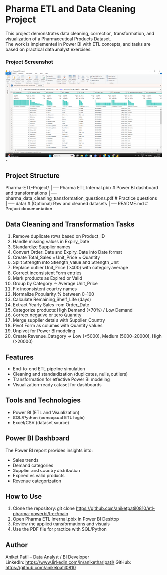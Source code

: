 # Pharma ETL and Data Cleaning Project

This project demonstrates data cleaning, correction, transformation, and visualization of a Pharmaceutical Products Dataset.  
The work is implemented in Power BI with ETL concepts, and tasks are based on practical data analyst exercises.

### Project Screenshot

<img src="https://github.com/aniketpatil0810/etl-pharma-powerbi/blob/main/Screenshot%202025-09-26%20200632.png" alt="Solution" width="800"> -<br>

## Project Structure
Pharma-ETL-Project/
│── Pharma ETL Internal.pbix   # Power BI dashboard and transformations
│── pharma_data_cleaning_transformation_questions.pdf  # Practice questions
│── data/                      # (Optional) Raw and cleaned datasets
│── README.md                  # Project documentation

## Data Cleaning and Transformation Tasks
1. Remove duplicate rows based on Product_ID  
2. Handle missing values in Expiry_Date  
3. Standardize Supplier names  
4. Convert Order_Date and Expiry_Date into Date format  
5. Create Total_Sales = Unit_Price × Quantity  
6. Split Strength into Strength_Value and Strength_Unit  
7. Replace outlier Unit_Price (>400) with category average  
8. Correct inconsistent Form entries  
9. Mark products as Expired or Valid  
10. Group by Category → Average Unit_Price  
11. Fix inconsistent country names  
12. Normalize Popularity_% between 0–100  
13. Calculate Remaining_Shelf_Life (days)  
14. Extract Yearly Sales from Order_Date  
15. Categorize products: High Demand (>70%) / Low Demand  
16. Correct negative or zero Quantity  
17. Merge supplier details with Supplier_Country  
18. Pivot Form as columns with Quantity values  
19. Unpivot for Power BI modeling  
20. Create Revenue_Category → Low (<5000), Medium (5000–20000), High (>20000)  

## Features
- End-to-end ETL pipeline simulation  
- Cleaning and standardization (duplicates, nulls, outliers)  
- Transformation for effective Power BI modeling  
- Visualization-ready dataset for dashboards  

## Tools and Technologies
- Power BI (ETL and Visualization)  
- SQL/Python (conceptual ETL logic)  
- Excel/CSV (dataset source)  

## Power BI Dashboard
The Power BI report provides insights into:  
- Sales trends  
- Demand categories  
- Supplier and country distribution  
- Expired vs valid products  
- Revenue categorization  

## How to Use
1. Clone the repository:
   git clone https://github.com/aniketpatil0810/etl-pharma-powerbi/tree/main
2. Open Pharma ETL Internal.pbix in Power BI Desktop  
3. Review the applied transformations and visuals  
4. Use the PDF file for practice with SQL/Python

## Author
Aniket Patil – Data Analyst / BI Developer  
LinkedIn: https://www.linkedin.com/in/aniketharipatil/
GitHub: https://github.com/aniketpatil0810
